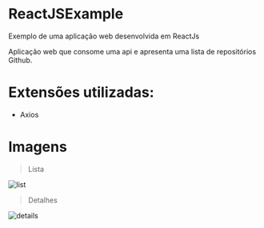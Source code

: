 # ReactJSExample
Exemplo de uma aplicação web desenvolvida em ReactJs

Aplicação web que consome uma api e apresenta uma lista de repositórios Github.

# Extensões utilizadas:
- Axios

# Imagens

> Lista

![list](https://user-images.githubusercontent.com/15129047/66525701-b1e03680-eacc-11e9-98e3-405281928d6a.png)

> Detalhes

![details](https://user-images.githubusercontent.com/15129047/66525702-b1e03680-eacc-11e9-8657-bd315f100ce8.png)

